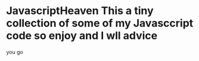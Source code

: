 # JavascriptHeaven This a tiny collection of some of my Javasccript code so enjoy and I wll advice
you go 
